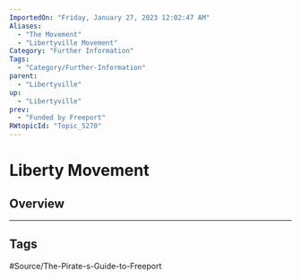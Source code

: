 ```yaml
---
ImportedOn: "Friday, January 27, 2023 12:02:47 AM"
Aliases:
  - "The Movement"
  - "Libertyville Movement"
Category: "Further Information"
Tags:
  - "Category/Further-Information"
parent:
  - "Libertyville"
up:
  - "Libertyville"
prev:
  - "Funded by Freeport"
RWtopicId: "Topic_5270"
---
```

# Liberty Movement
## Overview

---
## Tags
#Source/The-Pirate-s-Guide-to-Freeport

